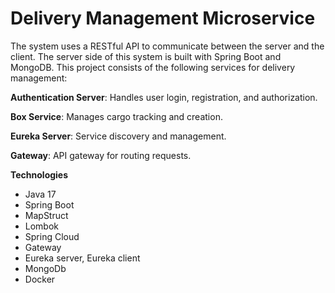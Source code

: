 # Delivery Management Microservice
The system uses a RESTful API to communicate between the server and the client. The server side of this system is built with Spring Boot and MongoDB. This project consists of the following services for delivery management:

**Authentication Server**: Handles user login, registration, and authorization.

**Box Service**: Manages cargo tracking and creation.

**Eureka Server**: Service discovery and management.

**Gateway**: API gateway for routing requests. 

**Technologies**
- Java 17
- Spring Boot
- MapStruct
- Lombok
- Spring Cloud
- Gateway
- Eureka server, Eureka client
- MongoDb
- Docker
